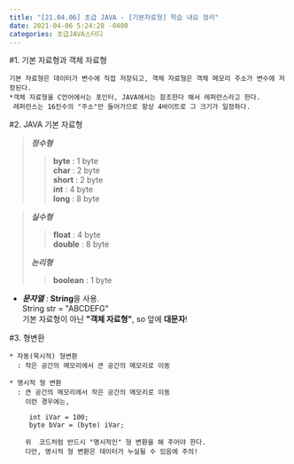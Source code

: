```yaml
---
title: "[21.04.06] 초급 JAVA - [기본자료형] 학습 내요 정리"
date: 2021-04-06 5:24:28 -0400
categories: 초급JAVA스터디
---
```


#1. 기본 자료형과 객체 자료형

	기본 자료형은 데이터가 변수에 직접 저장되고, 객체 자료형은 객체 메모리 주소가 변수에 저장된다.
	*객체 자료형을 C언어에서는 포인터, JAVA에서는 참조한다 해서 레퍼런스라고 한다.
	 레퍼런스는 16진수의 "주소"만 들어가므로 항상 4바이트로 그 크기가 일정하다.


#2. JAVA 기본 자료형

>**_정수형_**
>>**byte**    : 1 byte  
>**char**   : 2 byte  
>**short**  : 2 byte  
>**int**  : 4 byte  
>**long** : 8 byte

>  **_실수형_**
> >**float**  : 4 byte  
> >**double**   : 8 byte  
> 
> **_논리형_**
> >**boolean** : 1 byte

	
* **_문자열_** : **String**을 사용.  
String str = "ABCDEFG"  
기본 자료형이 아닌 **"객체 자료형"**, so 앞에 **대문자**!

#3. 형변환

	* 자동(묵시적) 형변환
	  : 작은 공간의 메모리에서 큰 공간의 메모리로 이동
	  
	* 명시적 형 변환
	  : 큰 공간의 메모리에서 작은 공간의 메모리로 이동 
	    이런 경우에는,
	    
	     int iVar = 100;
	     byte bVar = (byte) iVar;
	     
	    위  코드처럼 반드시 "명시적인" 형 변환을 해 주어야 한다.
	    다만, 명시적 형 변환은 데이터가 누실될 수 있음에 주의!
